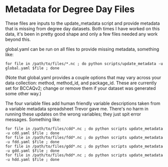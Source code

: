 # Metadata for Degree Day Files

These files are inputs to the update_metadata script and provide metadata that is missing from degree day datasets. Both times I have worked on this data, it's been in pretty good shape and only a few files needed any work beyond this.

global.yaml can be run on all files to provide missing metadata, something like:

```
for file in /path/to/files/*.nc ; do python scripts/update_metadata -u global.yaml $file ; done
```
(Note that global.yaml provides a couple options that may vary across your data collection: method, method_id, and package_id. These are currently set for BCCAQv2; change or remove them if your dataset was generated some other way.)

The four variable files add human friendly variable descriptions taken from a variable metadata spreadsheet Trevor gave me. There's no harm in running these updates on the wrong variables; they just spit error messages. Something like:

```
for file in /path/to/files/cdd*.nc ; do python scripts update_metadata -u cdd.yaml $file ; done
for file in /path/to/files/fdd*.nc ; do python scripts update_metadata -u fdd.yaml $file ; done
for file in /path/to/files/gdd*.nc ; do	python scripts update_metadata -u gdd.yaml $file ; done
for file in /path/to/files/hdd*.nc ; do	python scripts update_metadata -u hdd.yaml $file ; done

```
